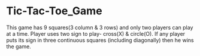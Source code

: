 # Tic-Tac-Toe_Game
This game has 9 squares(3 column &amp; 3 rows) and only two players can play at a time. Player uses two sign to play- cross(X) &amp; circle(O). If any player puts its sign in three continuous squares (including diagonally) then he wins the game.
